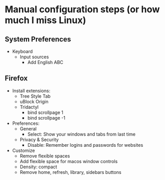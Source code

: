 Manual configuration steps (or how much I miss Linux)
=====================================================

System Preferences
------------------

- Keyboard
  - Input sources
    - Add English ABC

Firefox
-------

- Install extensions:
  - Tree Style Tab
  - uBlock Origin
  - Tridactyl
    - bind <C-f> scrollpage 1
    - bind <C-b> scrollpage -1
- Preferences:
  - General
    - Select: Show your windows and tabs from last time
  - Privacy & Security
    - Disable: Remember logins and passwords for websites
- Customize
  - Remove flexible spaces
  - Add flexible space for macos window controls
  - Density: compact
  - Remove home, refresh, library, sidebars buttons
